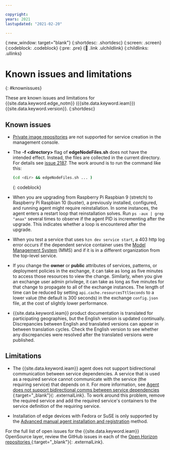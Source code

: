 ```yaml
---

copyright:
years: 2021
lastupdated: "2021-02-20"

---
```


{:new_window: target="blank"}
{:shortdesc: .shortdesc}
{:screen: .screen}
{:codeblock: .codeblock}
{:pre: .pre}
{:child: .link .ulchildlink}
{:childlinks: .ullinks}

# Known issues and limitations  
{: #knownissues}

These are known issues and limitations for {{site.data.keyword.edge_notm}} ({{site.data.keyword.ieam}}) {{site.data.keyword.version}}.
{:shortdesc}

## Known issues

* [Private image repositories](../developing/container_registry.md) are not supported for service creation in the management console.

* The **-f &lt;directory&gt;** flag of **edgeNodeFiles.sh** does not have the intended effect. Instead, the files are collected in the current directory. For details see [issue 2187](https://github.com/open-horizon/anax/issues/2187). The work around is to run the command like this:

   ```bash
   (cd <dir> && edgeNodeFiles.sh ... )
   ```
   {: codeblock}

* When you are upgrading from Raspberry Pi Raspbian 9 (stretch) to Raspberry Pi Raspbian 10 (buster), a previously installed, configured, and running agent might require reinstallation. In some instances, the agent enters a restart loop that reinstallation solves. Run `ps -aux | grep "anax"` several times to observe if the agent PID is incrementing after the upgrade. This indicates whether a loop is encountered after the upgrade.

* When you test a service that uses `hzn dev service start`, a 403 http log error occurs if the dependent service container uses the [Model Management System](../developing/model_management_system.md) (MMS) and if it is in a different organization from the top-level service.

* If you change the **owner** or **public** attributes of services, patterns, or deployment policies in the exchange, it can take as long as five minutes to access those resources to view the change. Similarly, when you give an exchange user admin privilege, it can take as long as five minutes for that change to propagate to all of the exchange instances. The length of time can be reduced by setting `api.cache.resourcesTtlSeconds` to a lower value (the default is 300 seconds) in the exchange `config.json` file, at the cost of slightly lower performance.

* {{site.data.keyword.ieam}} product documentation is translated for participating geographies, but the English version is updated continually. Discrepancies between English and translated versions can appear in between translation cycles. Check the English version to see whether any discrepancies were resolved after the translated versions were published.

## Limitations

* The {{site.data.keyword.ieam}} agent does not support bidirectional communication between service dependencies. A service that is used as a required service cannot communicate with the service (the requiring service) that depends on it. For more information, see [Agent does not support bidirectional comms between service dependencies ](https://github.com/open-horizon/anax/issues/2095){:target="_blank"}{: .externalLink}. To work around this problem, remove the required service and add the required service's containers to the service definition of the requiring service.

* Installation of edge devices with Fedora or SuSE is only supported by the [Advanced manual agent installation and registration](../installing/advanced_man_install.md) method.

For the full list of open issues for the {{site.data.keyword.ieam}} OpenSource layer, review the GitHub issues in each of the [Open Horizon repositories ](https://github.com/open-horizon/){:target="_blank"}{: .externalLink}.
